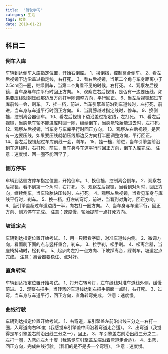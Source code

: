 ```yaml
---
title:  "驾驶学习"
category: 生活
tags: 技能
date: 2018-01-21
---
```

## 科目二
### 倒车入库
车辆到达倒车入库指定位置，开始右倒库。
1、换倒挡，控制离合倒车。
2、看左后视镜下边沿盖过指定线，右打死。
3、看右后视镜，当第二个角与车身距离小于2.5cm回一圈，继续倒车，当第二个角看不见的时候，右打死。
4、观察左后视镜，当车身与车库平行时回正方向。
5、观察左右后视镜，是否有一边要压线，如果要压线就朝压线那边反方向打半圈调整方向，平行回正。
6、当左后视镜超过车库前线一会，刹车。
7、挂一档，前进，当车引擎盖前沿到车道线时，左打死，前进，当车身与车道平行时回正方向。
8、当肩膀越过指定线时，停车。
9、换倒挡，控制离合器倒车。
10、看左后视镜下边沿盖过指定线，左打死。
11、看左后视镜，当感觉车轮不能进库时回一圈，继续倒车，当感觉轮胎能进去时，左打死。
12、观察左后视镜，当车身与车库平行时回正方向。
13、观察左右后视镜，是否有一边要压线，如果要压线就朝压线那边反方向打半圈调整方向，平行回正。
14、当左后视镜超过车库前线一会，刹车。
15、挂一档，前进，当车引擎盖前沿到车道线时，右打死，前进，当车身与车道平行时回正方向，倒车入库完成。
注意：速度慢、回一圈不能回早了。

### 侧方停车
车辆到达侧方停车指定位置，开始倒车。
1、换倒挡，控制离合倒车。
2、观察右后视镜，看不到第一个角时，右打死。
3、观察左后视镜，当看到对角时，回正方向，继续倒车，当车轮胎快压线时，左打死。
4、观察左后视镜，当看见车身与库线平行时，刹车。
5、换一档，打左转弯灯，前进，当看到对角时，回正方向。
6、当引擎盖超过车道边线一半，向右打一圈方向。
7、当车身与车道平行，回正方向、侧方停车完成。
注意：速度慢、轮胎提前一点打死方向。

### 坡道定点
车辆到达指定位置开始考试。
1、用一只眼看字脚，对准车道线内侧。
2、微调方向，看雨刷下面的点与竖杆重合，刹车。
3、拉手刹，松手刹。
4、松离合器，当座椅抖动时，松刹车。
5、起步向左打一点方向、下坡踩离合，踩刹车，坡道定点完成。
注意：离合器要稳住、点对好。

### 直角转弯
车辆到达指定位置开始考试。
1、打开右转弯灯，左车缝线对准车道线外侧，缓慢前进。
2、观察右把手，当转弯的车道线达到右把手前面一点时，右打死。
3、过弯，当车身与车道平行，回正方向，直角转弯完成。
注意：速度慢。

### 曲线行驶
车辆到达指定位置开始考试。
1、右弯道，车引擎盖左前沿出线三分之一右打一圈，入弯道向右90度（我感觉车引擎盖中间沿着弯道走合适）。
2、出弯道（我觉得是车引擎盖右前沿出线三分之一），回正。
3、车引擎盖右前沿出线三分之二，左打一圈，入弯向左九十度（我感觉车引擎盖左端沿着弯道走合适）。
4、出弯，回正方向，完成曲线行驶。（我们的是不是多一个弯哦）。
注意：速度慢。

